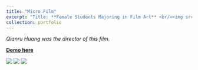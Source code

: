 ```yaml
---
title: "Micro Film"
excerpt: "Title: **Female Students Majoring in Film Art** <br/><img src='/images/film1.png'>"
collection: portfolio
--- 
```


*Qianru Huang was the director of this film.*

[**Demo here**](https://www.bilibili.com/video/BV1AW411V77a?spm_id_from=333.999.0.0&vd_source=87bcc1173b38ca4592a0934cef5dc79)

![](qianruhuang.github.io/images/film1.png)
![](qianruhuang.github.io/images/film2.png)
![](qianruhuang.github.io/images/film3.png)
